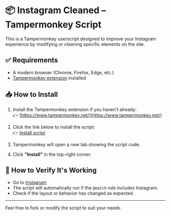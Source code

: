 # 📦 Instagram Cleaned – Tampermonkey Script

This is a Tampermonkey userscript designed to improve your Instagram experience by modifying or cleaning specific elements on the site.

## ✅ Requirements

- A modern browser (Chrome, Firefox, Edge, etc.)
- [Tampermonkey extension](https://www.tampermonkey.net/) installed

## 📥 How to Install

1. Install the Tampermonkey extension if you haven't already:  
   👉 [https://www.tampermonkey.net/](https://www.tampermonkey.net/)

2. Click the link below to install the script:  
   👉 [Install script](https://github.com/Aksor9/instagramcleaned_tampermonkey/raw/refs/heads/master/script.user.js)

3. Tampermonkey will open a new tab showing the script code.

4. Click **"Install"** in the top-right corner.

## 🧪 How to Verify It's Working

- Go to [Instagram](https://www.instagram.com/)
- The script will automatically run if the `@match` rule includes Instagram.
- Check if the layout or behavior has changed as expected.

---

Feel free to fork or modify the script to suit your needs.
